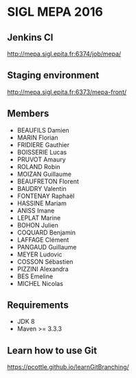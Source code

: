 ﻿SIGL MEPA 2016
====

Jenkins CI
---------------
http://mepa.sigl.epita.fr:6374/job/mepa/

Staging environment
---------------
http://mepa.sigl.epita.fr:6373/mepa-front/

Members
---------------
* BEAUFILS Damien
* MARIN Florian
* FRIDIERE Gauthier
* BOISSERIE Lucas
* PRUVOT Amaury
* ROLAND Robin
* MOIZAN Guillaume
* BEAUFRETON Florent
* BAUDRY Valentin
* FONTENAY Raphaël
* HASSINE Mariam
* ANISS Imane
* LEPLAT Marine
* BOHON Julien
* COQUARD Benjamin
* LAFFAGE Clément
* PANGAUD Guillaume
* MEYER Ludovic
* COSSON Sébastien
* PIZZINI Alexandra
* BES Emeline
* MICHEL Nicolas

Requirements
---------------
* JDK 8
* Maven >= 3.3.3

Learn how to use Git
---------------
https://pcottle.github.io/learnGitBranching/

